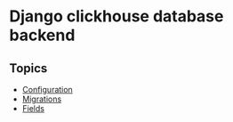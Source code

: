 Django clickhouse database backend
===

Topics
---

- [Configuration](Configurations.md)
- [Migrations](Migrations.md)
- [Fields](Fields.md)
